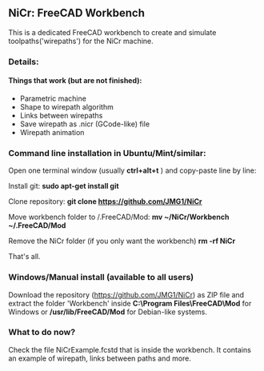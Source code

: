 ## NiCr: FreeCAD Workbench

This is a dedicated FreeCAD workbench to create and simulate toolpaths('wirepaths') for the NiCr machine.


### Details:
  #### Things that work (but are not finished):
  - Parametric machine
  - Shape to wirepath algorithm
  - Links between wirepaths
  - Save wirepath as .nicr (GCode-like) file
  - Wirepath animation


### Command line installation in Ubuntu/Mint/similar:
  Open one terminal window (usually **ctrl+alt+t** ) and copy-paste line by line:
  
  Install git:
  **sudo apt-get install git**
  
  Clone repository:
  **git clone https://github.com/JMG1/NiCr**
  
  Move workbench folder to /.FreeCAD/Mod:
  **mv ~/NiCr/Workbench ~/.FreeCAD/Mod**
  
  Remove the NiCr folder (if you only want the workbench)
  **rm -rf NiCr**
  
  That's all.


### Windows/Manual install (available to all users)
  Download the repository (https://github.com/JMG1/NiCr) as ZIP file and extract the folder 'Workbench' 
  inside **C:\Program Files\FreeCAD\Mod** for Windows or **/usr/lib/FreeCAD/Mod** for Debian-like systems.

### What to do now?
  Check the file NiCrExample.fcstd that is inside the workbench. It contains an example of wirepath, links between 
  paths and more.
  



